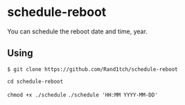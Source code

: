# schedule-reboot
You can schedule the reboot date and time, year.
## Using 
`$ git clone https://github.com/Rand1tch/schedule-reboot`

`cd schedule-reboot`

`chmod +x ./schedule`
`./schedule 'HH:MM YYYY-MM-DD'`
